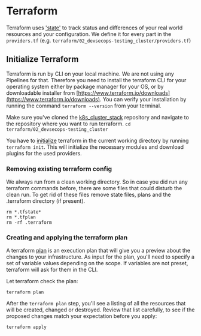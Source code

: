 # Terraform

Terraform uses ['state'](https://www.terraform.io/language/state) to track status and differences of your real world
resources and your configuration. We define it for every part in the `providers.tf`
(e.g. `terraform/02_devsecops-testing_cluster/providers.tf`)

## Initialize Terraform

Terraform is run by CLI on your local machine. We are not using any Pipelines for that. Therefore you need to install the
terraform CLI for your operating system either by package manager for your OS, or by downloadable installer
from [https://www.terraform.io/downloads](https://www.terraform.io/downloads).
You can verify your installation by running the command `terraform --version` from your terminal.

Make sure you've cloned the [k8s_cluster_stack](https://github.com/catenax-ng/k8s-cluster-stack)
repository and navigate to the repository where you want to run terraform.
`cd terraform/02_devsecops-testing_cluster`

You have to [initialize](https://www.terraform.io/cli/commands/init)
terraform in the current working directory by running `terraform init`.
This will initialize the necessary modules and download plugins for the used providers.

### Removing existing terraform config

We always run from a clean working directory. So in case you did run any terraform commands
before, there are some files that could disturb the clean run. To get rid of these files remove state files, plans and
the .terraform directory (if present).

```shell
rm *.tfstate*
rm *.tfplan
rm -rf .terraform
```

### Creating and applying the terraform plan

A terraform [plan](https://www.terraform.io/cli/commands/plan) is an execution plan that will give you a preview about
the changes to your infrastructure. As input for the plan, you'll need to specify a set of variable values depending
on the scope. If variables are not preset, terraform will ask for them in the CLI.

Let terraform check the plan:

```shell
terraform plan
```

After the `terraform plan` step, you'll see a listing of all the resources that will be created, changed or destroyed.
Review that list carefully, to see if the proposed changes match your expectation before you apply:

```shell
terraform apply
```
